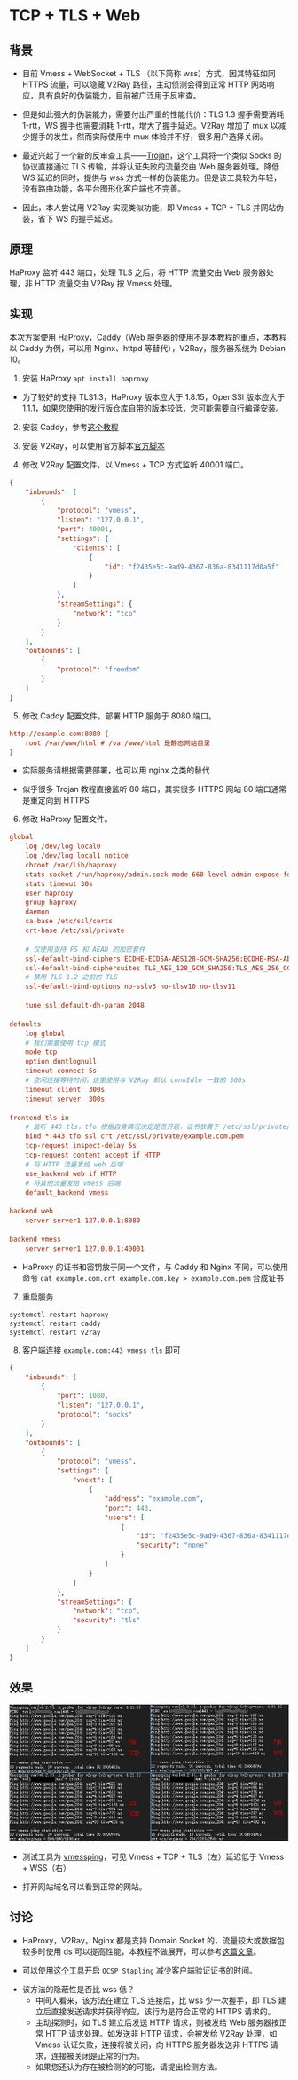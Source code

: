 # TCP + TLS + Web

## 背景

* 目前 Vmess + WebSocket + TLS （以下简称 wss）方式，因其特征如同 HTTPS 流量，可以隐藏 V2Ray 路径，主动侦测会得到正常 HTTP 网站响应，具有良好的伪装能力，目前被广泛用于反审查。  

* 但是如此强大的伪装能力，需要付出严重的性能代价：TLS 1.3 握手需要消耗 1-rtt，WS 握手也需要消耗 1-rtt，增大了握手延迟。V2Ray 增加了 mux 以减少握手的发生，然而实际使用中 mux 体验并不好，很多用户选择关闭。

* 最近兴起了一个新的反审查工具——[Trojan](https://github.com/trojan-gfw/trojan)，这个工具将一个类似 Socks 的协议直接通过 TLS 传输，并将认证失败的流量交由 Web 服务器处理。降低 WS 延迟的同时，提供与 wss 方式一样的伪装能力。但是该工具较为年轻，没有路由功能，各平台图形化客户端也不完善。

* 因此，本人尝试用 V2Ray 实现类似功能，即 Vmess + TCP + TLS 并网站伪装，省下 WS 的握手延迟。

## 原理

HaProxy 监听 443 端口，处理 TLS 之后，将 HTTP 流量交由 Web 服务器处理，非 HTTP 流量交由 V2Ray 按 Vmess 处理。

## 实现

本次方案使用 HaProxy，Caddy（Web 服务器的使用不是本教程的重点，本教程以 Caddy 为例，可以用 Nginx、httpd 等替代），V2Ray，服务器系统为 Debian 10。  

1. 安装 HaProxy `apt install haproxy`

* 为了较好的支持 TLS1.3，HaProxy 版本应大于 1.8.15，OpenSSl 版本应大于 1.1.1，如果您使用的发行版仓库自带的版本较低，您可能需要自行编译安装。

2. 安装 Caddy，参考[这个教程](https://github.com/caddyserver/caddy/blob/v1/dist/init/linux-systemd/README.md)

3. 安装 V2Ray，可以使用官方脚本[官方脚本](https://www.v2ray.com/chapter_00/install.html#linuxscript)

4. 修改 V2Ray 配置文件，以 Vmess + TCP 方式监听 40001 端口。

```json
{
    "inbounds": [
        {
            "protocol": "vmess",
            "listen": "127.0.0.1",
            "port": 40001,
            "settings": {
                "clients": [
                    {
                        "id": "f2435e5c-9ad9-4367-836a-8341117d0a5f"
                    }
                ]
            },
            "streamSettings": {
                "network": "tcp"
            }
        }
    ],
    "outbounds": [
        {
            "protocol": "freedom"
        }
    ]
}
```

5. 修改 Caddy 配置文件，部署 HTTP 服务于 8080 端口。

```cfg
http://example.com:8080 {
    root /var/www/html # /var/www/html 是静态网站目录
}
```

* 实际服务请根据需要部署，也可以用 nginx 之类的替代

* 似乎很多 Trojan 教程直接监听 80 端口，其实很多 HTTPS 网站 80 端口通常是重定向到 HTTPS

6. 修改 HaProxy 配置文件。

```cfg
global
    log /dev/log local0
    log /dev/log local1 notice
    chroot /var/lib/haproxy
    stats socket /run/haproxy/admin.sock mode 660 level admin expose-fd listeners
    stats timeout 30s
    user haproxy
    group haproxy
    daemon
    ca-base /etc/ssl/certs
    crt-base /etc/ssl/private

    # 仅使用支持 FS 和 AEAD 的加密套件
    ssl-default-bind-ciphers ECDHE-ECDSA-AES128-GCM-SHA256:ECDHE-RSA-AES128-GCM-SHA256:ECDHE-ECDSA-AES256-GCM-SHA384:ECDHE-RSA-AES256-GCM-SHA384:ECDHE-ECDSA-CHACHA20-POLY1305:ECDHE-RSA-CHACHA20-POLY1305:DHE-RSA-AES128-GCM-SHA256:DHE-RSA-AES256-GCM-SHA384
    ssl-default-bind-ciphersuites TLS_AES_128_GCM_SHA256:TLS_AES_256_GCM_SHA384:TLS_CHACHA20_POLY1305_SHA256
    # 禁用 TLS 1.2 之前的 TLS
    ssl-default-bind-options no-sslv3 no-tlsv10 no-tlsv11

    tune.ssl.default-dh-param 2048

defaults
    log global
    # 我们需要使用 tcp 模式
    mode tcp
    option dontlognull
    timeout connect 5s
    # 空闲连接等待时间，这里使用与 V2Ray 默认 connIdle 一致的 300s
    timeout client  300s
    timeout server  300s

frontend tls-in
    # 监听 443 tls，tfo 根据自身情况决定是否开启，证书放置于 /etc/ssl/private/example.com.pem
    bind *:443 tfo ssl crt /etc/ssl/private/example.com.pem
    tcp-request inspect-delay 5s
    tcp-request content accept if HTTP
    # 将 HTTP 流量发给 web 后端
    use_backend web if HTTP
    # 将其他流量发给 vmess 后端
    default_backend vmess

backend web
    server server1 127.0.0.1:8080
  
backend vmess
    server server1 127.0.0.1:40001
```

* HaProxy 的证书和密钥放于同一个文件，与 Caddy 和 Nginx 不同，可以使用命令 `cat example.com.crt example.com.key > example.com.pem` 合成证书

7. 重启服务

 ```shell
 systemctl restart haproxy
 systemctl restart caddy
 systemctl restart v2ray
 ```

8. 客户端连接 `example.com:443 vmess tls` 即可

```json
{
    "inbounds": [
        {
            "port": 1080,
            "listen": "127.0.0.1",
            "protocol": "socks"
        }
    ],
    "outbounds": [
        {
            "protocol": "vmess",
            "settings": {
                "vnext": [
                    {
                        "address": "example.com",
                        "port": 443,
                        "users": [
                            {
                                "id": "f2435e5c-9ad9-4367-836a-8341117d0a5f",
                                "security": "none"
                            }
                        ]
                    }
                ]
            },
            "streamSettings": {
                "network": "tcp",
                "security": "tls"
            }
        }
    ]
}
```

## 效果

![延迟对比](../resource/images/vmessping_tls_wss.jpg)

* 测试工具为 [vmessping](https://github.com/v2fly/vmessping)，可见 Vmess + TCP + TLS（左）延迟低于 Vmess + WSS（右）

* 打开网站域名可以看到正常的网站。

## 讨论

* HaProxy，V2Ray，Nginx 都是支持 Domain Socket 的，流量较大或数据包较多时使用 ds 可以提高性能，本教程不做展开，可以参考[这篇文章](https://gist.github.com/liberal-boy/b2d5597285b4202b6d607faaa1078d27)。

* 可以使用[这个工具](https://github.com/pierky/haproxy-ocsp-stapling-updater)开启 `OCSP Stapling` 减少客户端验证证书的时间。

+ 该方法的隐蔽性是否比 wss 低？
    * 中间人看来，该方法在建立 TLS 连接后，比 wss 少一次握手，即 TLS 建立后直接发送请求并获得响应，该行为是符合正常的 HTTPS 请求的。
    * 主动探测时，如 TLS 建立后发送 HTTP 请求，则被发给 Web 服务器按正常 HTTP 请求处理。如发送非 HTTP 请求，会被发给 V2Ray 处理，如 Vmess 认证失败，连接将被关闭，向 HTTPS 服务器发送非 HTTPS 请求，连接被关闭是正常的行为。
    * 如果您还认为存在被检测的的可能，请提出检测方法。
